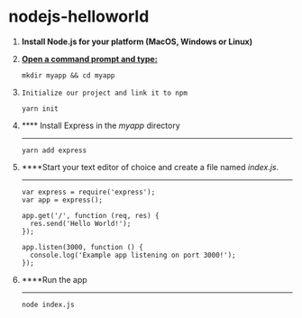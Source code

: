 # nodejs-helloworld

1.  **Install Node.js for your platform (MacOS, Windows or Linux)**

2.  [**Open a command prompt and
    type:**](https://www.git-tower.com/blog/command-line-cheat-sheet/)
    
        mkdir myapp && cd myapp

3.  ``` 
    Initialize our project and link it to npm
    ```
    
        yarn init

4.  **** Install Express in the *myapp* directory  
    ****
    
        yarn add express

5.  ****Start your text editor of choice and create a file
    named *index.js*.   
    ****
    
        var express = require('express');
        var app = express();
    
        app.get('/', function (req, res) {
          res.send('Hello World!');
        });
    
        app.listen(3000, function () {
          console.log('Example app listening on port 3000!');
        });

6.  ****Run the app  
    ****
    
        node index.js
